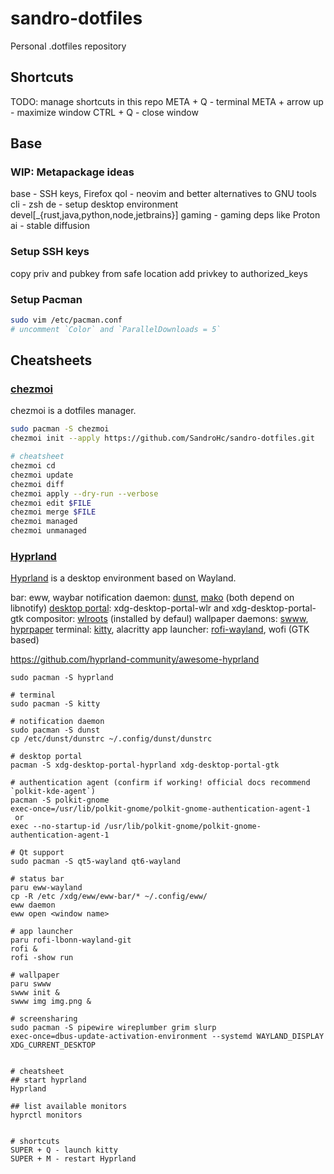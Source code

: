 # sandro-dotfiles
Personal .dotfiles repository

## Shortcuts

TODO: manage shortcuts in this repo
META + Q - terminal
META + arrow up - maximize window
CTRL + Q - close window

## Base

### WIP: Metapackage ideas
base - SSH keys, Firefox
qol - neovim and better alternatives to GNU tools
cli - zsh
de - setup desktop environment
devel[_{rust,java,python,node,jetbrains}]
gaming - gaming deps like Proton
ai - stable diffusion


### Setup SSH keys
copy priv and pubkey from safe location
add privkey to authorized_keys

### Setup Pacman
```sh
sudo vim /etc/pacman.conf
# uncomment `Color` and `ParallelDownloads = 5`
```

## Cheatsheets

### [chezmoi](https://chezmoi.io/)
chezmoi is a dotfiles manager.

```sh
sudo pacman -S chezmoi
chezmoi init --apply https://github.com/SandroHc/sandro-dotfiles.git

# cheatsheet
chezmoi cd
chezmoi update
chezmoi diff
chezmoi apply --dry-run --verbose
chezmoi edit $FILE
chezmoi merge $FILE
chezmoi managed
chezmoi unmanaged
```

### [Hyprland](https://hyprland.org/)
[Hyprland](https://hyprland.org/) is a desktop environment based on Wayland.

bar: eww, waybar
notification daemon: [dunst](https://dunst-project.org), [mako](https://github.com/emersion/mako) (both depend on libnotify)
[desktop portal](https://wiki.archlinux.org/title/XDG_Desktop_Portal): xdg-desktop-portal-wlr and xdg-desktop-portal-gtk
compositor: [wlroots](https://gitlab.freedesktop.org/wlroots/wlroots) (installed by defaul)
wallpaper daemons: [swww](https://github.com/Horus645/swww), [hyprpaper](https://github.com/hyprwm/hyprpaper)
terminal: [kitty](https://sw.kovidgoyal.net/kitty/), alacritty
app launcher: [rofi-wayland](https://github.com/lbonn/rofi#wayland-support), wofi (GTK based)

https://github.com/hyprland-community/awesome-hyprland

```shell
sudo pacman -S hyprland

# terminal
sudo pacman -S kitty

# notification daemon
sudo pacman -S dunst
cp /etc/dunst/dunstrc ~/.config/dunst/dunstrc

# desktop portal
pacman -S xdg-desktop-portal-hyprland xdg-desktop-portal-gtk

# authentication agent (confirm if working! official docs recommend `polkit-kde-agent`)
pacman -S polkit-gnome
exec-once=/usr/lib/polkit-gnome/polkit-gnome-authentication-agent-1
 or
exec --no-startup-id /usr/lib/polkit-gnome/polkit-gnome-authentication-agent-1

# Qt support
sudo pacman -S qt5-wayland qt6-wayland

# status bar
paru eww-wayland
cp -R /etc /xdg/eww/eww-bar/* ~/.config/eww/
eww daemon
eww open <window name>

# app launcher
paru rofi-lbonn-wayland-git
rofi &
rofi -show run

# wallpaper
paru swww
swww init &
swww img img.png &

# screensharing
sudo pacman -S pipewire wireplumber grim slurp
exec-once=dbus-update-activation-environment --systemd WAYLAND_DISPLAY XDG_CURRENT_DESKTOP


# cheatsheet
## start hyprland
Hyprland

## list available monitors
hyprctl monitors


# shortcuts
SUPER + Q - launch kitty
SUPER + M - restart Hyprland
```
